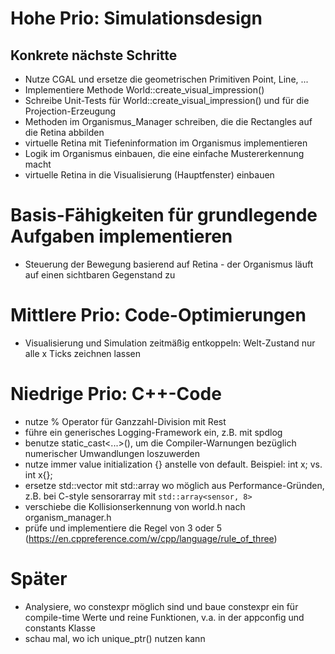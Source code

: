 # Hohe Prio: Simulationsdesign
## Konkrete nächste Schritte
- Nutze CGAL und ersetze die geometrischen Primitiven Point, Line, ... 
- Implementiere Methode World::create_visual_impression()
- Schreibe Unit-Tests für World::create_visual_impression() und für die Projection-Erzeugung
- Methoden im Organismus_Manager schreiben, die die Rectangles auf die Retina abbilden
- virtuelle Retina mit Tiefeninformation im Organismus implementieren
- Logik im Organismus einbauen, die eine einfache Mustererkennung macht
- virtuelle Retina in die Visualisierung (Hauptfenster) einbauen

# Basis-Fähigkeiten für grundlegende Aufgaben implementieren
- Steuerung der Bewegung basierend auf Retina - der Organismus läuft auf einen sichtbaren Gegenstand zu

# Mittlere Prio: Code-Optimierungen
- Visualisierung und Simulation zeitmäßig entkoppeln: Welt-Zustand nur alle x Ticks zeichnen lassen

# Niedrige Prio: C++-Code
- nutze % Operator für Ganzzahl-Division mit Rest
- führe ein generisches Logging-Framework ein, z.B. mit spdlog
- benutze static_cast<...>(), um die Compiler-Warnungen bezüglich numerischer Umwandlungen loszuwerden
- nutze immer value initialization {} anstelle von default. Beispiel: int x; vs. int x{};
- ersetze std::vector mit std::array wo möglich aus Performance-Gründen, z.B. bei C-style sensorarray mit `std::array<sensor, 8>`
- verschiebe die Kollisionserkennung von world.h nach organism_manager.h
- prüfe und implementiere die Regel von 3 oder 5 (https://en.cppreference.com/w/cpp/language/rule_of_three)

# Später
- Analysiere, wo constexpr möglich sind und baue constexpr ein für compile-time Werte und reine Funktionen, v.a. in der appconfig und constants Klasse
- schau mal, wo ich unique_ptr() nutzen kann


